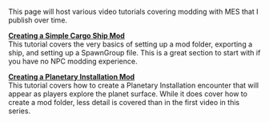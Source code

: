This page will host various video tutorials covering modding with MES that I publish over time.

[**Creating a Simple Cargo Ship Mod**](https://www.youtube.com/watch?v=QpMbBkQurzY)  
This tutorial covers the very basics of setting up a mod folder, exporting a ship, and setting up a SpawnGroup file. This is a great section to start with if you have no NPC modding experience.

[**Creating a Planetary Installation Mod**](https://www.youtube.com/watch?v=qHcYS82kQog)  
This tutorial covers how to create a Planetary Installation encounter that will appear as players explore the planet surface. While it does cover how to create a mod folder, less detail is covered than in the first video in this series.